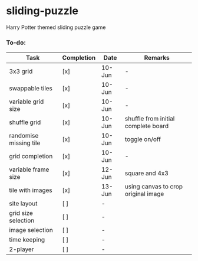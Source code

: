 # sliding-puzzle
Harry Potter themed sliding puzzle game

### To-do:
Task | Completion | Date | Remarks
------------ | ------------- | ------------- | -------------
3x3 grid | [x] | 10-Jun | -
swappable tiles | [x] | 10-Jun | -
variable grid size | [x] | 10-Jun | -
shuffle grid | [x] | 10-Jun | shuffle from initial complete board
randomise missing tile | [x] | 10-Jun | toggle on/off
grid completion | [x] | 10-Jun | -
variable frame size | [x] | 12-Jun | square and 4x3
tile with images | [x] | 13-Jun | using canvas to crop original image
site layout | [ ] | -
grid size selection | [ ] | -
image selection | [ ] | -
time keeping | [ ] | -
2-player | [ ] | -
